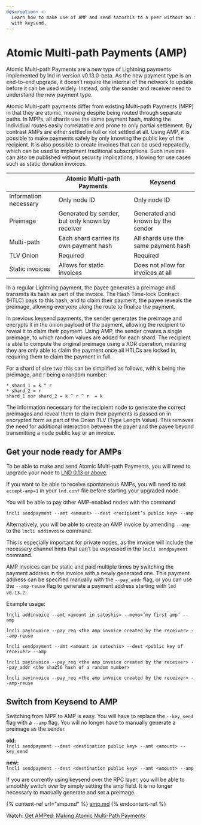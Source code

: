 ```yaml
---
description: >-
  Learn how to make use of AMP and send satoshis to a peer without an invoice
  with keysend.
---
```


# Atomic Multi-path Payments (AMP)

Atomic Multi-path Payments are a new type of Lightning payments implemented by lnd in version v0.13.0-beta. As the new payment type is an end-to-end upgrade, it doesn’t require the internal of the network to update before it can be used widely. Instead, only the sender and receiver need to understand the new payment type.

Atomic Multi-path payments differ from existing Multi-path Payments (MPP) in that they are atomic, meaning despite being routed through separate paths. In MPPs, all shards use the same payment hash, making the individual routes easily correlatable and prone to only partial settlement. By contrast AMPs are either settled in full or not settled at all. Using AMP, it is possible to make payments safely by only knowing the public key of the recipient. It is also possible to create invoices that can be used repeatedly, which can be used to implement traditional subscriptions. Such invoices can also be published without security implications, allowing for use cases such as static donation invoices.

|                       | Atomic Multi-path Payments                      | Keysend                              |
| --------------------- | ----------------------------------------------- | ------------------------------------ |
| Information necessary | Only node ID                                    | Only node ID                         |
| Preimage              | Generated by sender, but only known by receiver | Generated and known by the sender    |
| Multi-path            | Each shard carries its own payment hash         | All shards use the same payment hash |
| TLV Onion             | Required                                        | Required                             |
| Static invoices       | Allows for static invoices                      | Does not allow for invoices at all   |

In a regular Lightning payment, the payee generates a preimage and transmits its hash as part of the invoice. The Hash Time-lock Contract (HTLC) pays to this hash, and to claim their payment, the payee reveals the preimage, allowing everyone along the route to finalize the payment.

In previous keysend payments, the sender generates the preimage and encrypts it in the onion payload of the payment, allowing the recipient to reveal it to claim their payment. Using AMP, the sender creates a single preimage, to which random values are added for each shard. The recipient is able to compute the original preimage using a XOR operation, meaning they are only able to claim the payment once all HTLCs are locked in, requiring them to claim the payment in full.&#x20;

For a shard of size two this can be simplified as follows, with k being the preimage, and r being a random number:

`* shard_1 = k ^ r`\
`* shard_2 = r`\
`shard_1 xor shard_2 = k ^ r ^ r  = k`

The information necessary for the recipient node to generate the correct preimages and reveal them to claim their payments is passed on in encrypted form as part of the Onion TLV (Type Length Value). This removes the need for additional interaction between the payer and the payee beyond transmitting a node public key or an invoice.

## Get your node ready for AMPs <a href="docs-internal-guid-0aff8c2e-7fff-3644-f0f2-cf0efff90d43" id="docs-internal-guid-0aff8c2e-7fff-3644-f0f2-cf0efff90d43"></a>

To be able to make and send Atomic Multi-path Payments, you will need to upgrade your node to [LND 0.13 or above](https://github.com/lightningnetwork/lnd/releases).

If you want to be able to receive spontaneous AMPs, you will need to set `accept-amp=1` in your `lnd.conf` file before starting your upgraded node.

You will be able to pay other AMP-enabled nodes with the command&#x20;

`lncli sendpayment --amt <amount> --dest <recipient’s public key> --amp`

Alternatively, you will be able to create an AMP invoice by amending `--amp` to the `lncli addinvoice` command.

This is especially important for private nodes, as the invoice will include the necessary channel hints that can’t be expressed in the `lncli sendpayment` command.

AMP invoices can be static and paid multiple times by switching the payment address in the invoice with a newly generated one. This payment address can be specified manually with the `--pay_addr` flag, or you can use the `--amp-reuse` flag to generate a payment address starting with `lnd v0.13.2`.

Example usage:

`lncli addinvoice --amt <amount in satoshis> --memo=’my first amp’ --amp`

`lncli payinvoice --pay_req <the amp invoice created by the receiver> --amp-reuse`

`lncli sendpayment --amt <amount in satoshis> --dest <public key of receiver> --amp`

`lncli payinvoice --pay_req <the amp invoice created by the receiver> --pay_addr <the sha256 hash of a random number>`

`lncli payinvoice --pay_req <the amp invoice created by the receiver> --amp-reuse`

## Switch from Keysend to AMP

Switching from MPP to AMP is easy. You will have to replace the `--key_send` flag with a `--amp` flag. You will no longer have to manually generate a preimage as the sender.

**old:**\
`lncli sendpayment --dest <destination public key> --amt <amount> --key_send`

**new:**\
`lncli sendpayment --dest <destination public key> --amt <amount> --amp`

If you are currently using keysend over the RPC layer, you will be able to smoothly switch over by simply setting the amp field. It is no longer necessary to manually generate and set a preimage.&#x20;

{% content-ref url="amp.md" %}
[amp.md](amp.md)
{% endcontent-ref %}

Watch: [Get AMPed: Making Atomic Multi-Path Payments](https://www.youtube.com/watch?v=PNSPXRflCSc)

